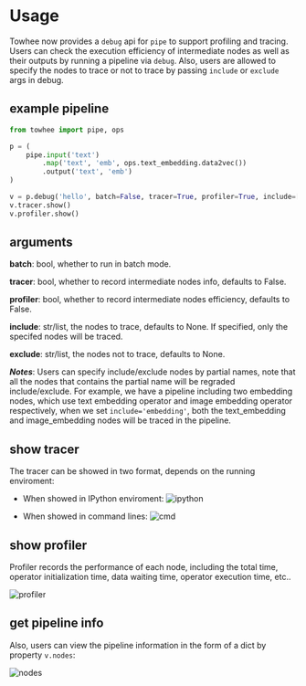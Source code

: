 # Usage

Towhee now provides a `debug` api for `pipe` to support profiling and tracing. Users can check the execution efficiency of intermediate nodes as well as their outputs by running a pipeline via `debug`. Also, users are allowed to specify the nodes to trace or not to trace by passing `include` or `exclude` args in debug.

## example pipeline

```python
from towhee import pipe, ops

p = (
    pipe.input('text')
        .map('text', 'emb', ops.text_embedding.data2vec())
        .output('text', 'emb')
)

v = p.debug('hello', batch=False, tracer=True, profiler=True, include=['embedding'])
v.tracer.show()
v.profiler.show()
```

## arguments

**batch**: bool, whether to run in batch mode.

**tracer**: bool, whether to record intermediate nodes info, defaults to False.

**profiler**: bool, whether to record intermediate nodes efficiency, defaults to False.

**include**: str/list, the nodes to trace, defaults to None. If specified, only the specifed nodes will be traced.

**exclude**: str/list, the nodes not to trace, defaults to None.

***Notes***: Users can specify include/exclude nodes by partial names, note that all the nodes that contains the partial name will be regraded include/exclude. For example, we have a pipeline including two embedding nodes, which use text embedding operator and image embedding operator respectively, when we set `include='embedding'`, both the text_embedding and image_embedding nodes will be traced in the pipeline.

## show tracer

The tracer can be showed in two format, depends on the running enviroment:

- When showed in IPython enviroment:
![ipython](ipython.png)

- When showed in command lines:
![cmd](cmd.png)

## show profiler

Profiler records the performance of each node, including the total time, operator initialization time, data waiting time, operator execution time, etc..

![profiler](profiler.png)

## get pipeline info

Also, users can view the pipeline information in the form of a dict by property `v.nodes`:

![nodes](nodes.png)